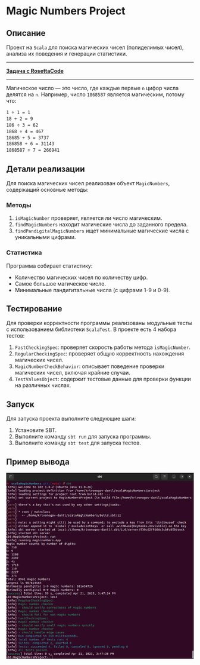 # Magic Numbers Project

## Описание

Проект на `Scala` для поиска магических чисел (полиделимых чисел), анализа их поведения и генерации статистики.

---

[**Задача с RosettaCode**](https://rosettacode.org/wiki/Magic_numbers)

---

Магическое число — это число, где каждые первые `n` цифор числа делятся на `n`. Например, число `1868587` является магическим, потому что:

```bash
1 ÷ 1 = 1  
18 ÷ 2 = 9  
186 ÷ 3 = 62  
1868 ÷ 4 = 467  
18685 ÷ 5 = 3737  
186858 ÷ 6 = 31143  
1868587 ÷ 7 = 266941
```

## Детали реализации

Для поиска магических чисел реализован объект `MagicNumbers`, содержащий основные методы:

### Методы

1. `isMagicNumber` проверяет, является ли число магическим.
2. `findMagicNumbers` находит магические числа до заданного предела.
3. `findPandigitalMagicNumbers` ищет минимальные магические числа с уникальными цифрами.

### Статистика

Программа собирает статистику:

- Количество магических чисел по количеству цифр.
- Самое большое магическое число.
- Минимальные пандигитальные числа (с цифрами 1-9 и 0-9).

## Тестирование

Для проверки корректности программы реализованы модульные тесты с использованием библиотеки `ScalaTest`. В проекте есть 4 набора тестов:

1. `FastCheckingSpec`: проверяет скорость работы метода `isMagicNumber`.
2. `RegularCheckingSpec`: проверяет общую корректность нахождения магических чисел.
3. `MagicNumberCheckBehavior`: описывает поведение проверки магических чисел, включая крайние случаи.
4. `TestValuesObject`: содержит тестовые данные для проверки функции на различных числах.

## Запуск

Для запуска проекта выполните следующие шаги:

1. Установите SBT.
2. Выполните команду `sbt run` для запуска программы.
3. Выполните команду `sbt test` для запуска тестов.

## Пример вывода

![Пример вывода](assets/console_output.png)
